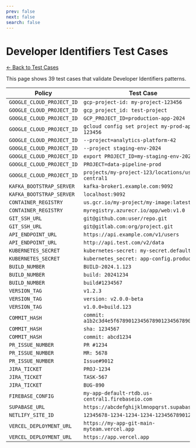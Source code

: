 ```yaml
---
prev: false
next: false
search: false
---
```


# Developer Identifiers Test Cases

[← Back to Test Cases](/api/test-cases)

This page shows 39 test cases that validate Developer Identifiers patterns.

| Policy | Test Case |
|--------|-----------|
| `GOOGLE_CLOUD_PROJECT_ID` | `gcp-project-id: my-project-123456` |
| `GOOGLE_CLOUD_PROJECT_ID` | `gcp_project_id: test-project` |
| `GOOGLE_CLOUD_PROJECT_ID` | `GCP_PROJECT_ID=production-app-2024` |
| `GOOGLE_CLOUD_PROJECT_ID` | `gcloud config set project my-prod-app-123456` |
| `GOOGLE_CLOUD_PROJECT_ID` | `--project=analytics-platform-42` |
| `GOOGLE_CLOUD_PROJECT_ID` | `--project staging-env-2024` |
| `GOOGLE_CLOUD_PROJECT_ID` | `export PROJECT_ID=my-staging-env-2024` |
| `GOOGLE_CLOUD_PROJECT_ID` | `PROJECT=data-pipeline-prod` |
| `GOOGLE_CLOUD_PROJECT_ID` | `projects/my-project-123/locations/us-central1` |
| `KAFKA_BOOTSTRAP_SERVER` | `kafka-broker1.example.com:9092` |
| `KAFKA_BOOTSTRAP_SERVER` | `localhost:9092` |
| `CONTAINER_REGISTRY` | `us.gcr.io/my-project/my-image:latest` |
| `CONTAINER_REGISTRY` | `myregistry.azurecr.io/app/web:v1.0` |
| `GIT_SSH_URL` | `git@github.com:user/repo.git` |
| `GIT_SSH_URL` | `git@gitlab.com:org/project.git` |
| `API_ENDPOINT_URL` | `https://api.example.com/v1/users` |
| `API_ENDPOINT_URL` | `http://api.test.com/v2/data` |
| `KUBERNETES_SECRET` | `kubernetes-secret: my-secret.default` |
| `KUBERNETES_SECRET` | `kubernetes_secret: app-config.production` |
| `BUILD_NUMBER` | `BUILD-2024.1.123` |
| `BUILD_NUMBER` | `build: 20241234` |
| `BUILD_NUMBER` | `build#1234567` |
| `VERSION_TAG` | `v1.2.3` |
| `VERSION_TAG` | `version: v2.0.0-beta` |
| `VERSION_TAG` | `v1.0.0+build.123` |
| `COMMIT_HASH` | `commit: a1b2c3d4e5f6789012345678901234567890abcd` |
| `COMMIT_HASH` | `sha: 1234567` |
| `COMMIT_HASH` | `commit: abcd1234` |
| `PR_ISSUE_NUMBER` | `PR #1234` |
| `PR_ISSUE_NUMBER` | `MR: 5678` |
| `PR_ISSUE_NUMBER` | `Issue#9012` |
| `JIRA_TICKET` | `PROJ-1234` |
| `JIRA_TICKET` | `TASK-567` |
| `JIRA_TICKET` | `BUG-890` |
| `FIREBASE_CONFIG` | `my-app-default-rtdb.us-central1.firebaseio.com` |
| `SUPABASE_URL` | `https://abcdefghijklmnopqrst.supabase.co` |
| `NETLIFY_SITE_ID` | `12345678-1234-1234-1234-123456789012` |
| `VERCEL_DEPLOYMENT_URL` | `https://my-app-git-main-myteam.vercel.app` |
| `VERCEL_DEPLOYMENT_URL` | `https://app.vercel.app` |
